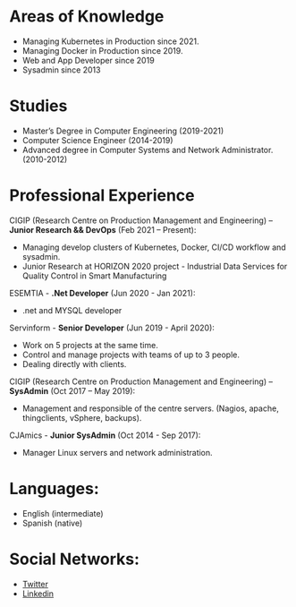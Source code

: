 # Areas of Knowledge
- Managing Kubernetes in Production since 2021.
- Managing Docker in Production since 2019.
- Web and App Developer since 2019
- Sysadmin since 2013

# Studies
- Master’s Degree in Computer Engineering (2019-2021)
- Computer Science Engineer (2014-2019)
- Advanced degree in Computer Systems and Network Administrator.(2010-2012)

# Professional Experience
CIGIP (Research Centre on Production Management and Engineering) – <b>Junior Research && DevOps</b> (Feb 2021 – Present):
- Managing develop clusters of Kubernetes, Docker, CI/CD workflow and sysadmin.
- Junior Research at HORIZON 2020 project - Industrial Data Services for Quality Control in Smart Manufacturing

ESEMTIA - <b>.Net Developer</b> (Jun 2020 - Jan 2021):
- .net and MYSQL developer

Servinform - <b>Senior Developer</b> (Jun 2019 - April 2020):
- Work on 5 projects at the same time.
- Control and manage projects with teams of up to 3 people.
- Dealing directly with clients.

CIGIP (Research Centre on Production Management and Engineering) – <b>SysAdmin</b> (Oct 2017 – May 2019):
- Management and responsible of the centre servers. (Nagios, apache, thingclients, vSphere, backups).

CJAmics - <b>Junior SysAdmin</b> (Oct 2014 - Sep 2017):
- Manager Linux servers and network administration. 

# Languages:
- English (intermediate) 
- Spanish (native)

# Social Networks:
- [Twitter](http://www.twitter.com/Mmateo_UPV)
- [Linkedin](https://www.linkedin.com/in/miguel-angel-mateo-casali-bb335a66)
